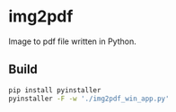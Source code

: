 # img2pdf
Image to pdf file written in Python.



## Build

```bash
pip install pyinstaller
pyinstaller -F -w './img2pdf_win_app.py'
```

